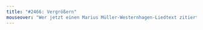```yaml
---
title: "#2466: Vergrößern"
mouseover: "Wer jetzt einen Marius Müller-Westernhagen-Liedtext zitiert, ist ein Pupsgesicht."
---
```



